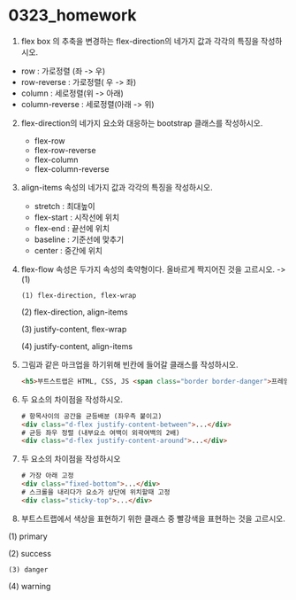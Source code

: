 # 0323_homework

1.  flex box 의 추축을 변경하는 flex-direction의 네가지 값과 각각의 특징을 작성하시오.
   - row : 가로정렬 (좌 -> 우)
   - row-reverse : 가로정렬( 우 -> 좌)
   - column : 세로정렬(위 -> 아래)
   - column-reverse : 세로정렬(아래 -> 위)



2. flex-direction의 네가지 요소와 대응하는 bootstrap 클래스를 작성하시오.
   - flex-row
   - flex-row-reverse
   - flex-column
   - flex-column-reverse



3. align-items 속성의 네가지 값과 각각의 특징을 작성하시오.
   - stretch : 최대높이
   - flex-start : 시작선에 위치
   - flex-end : 끝선에 위치
   - baseline : 기준선에 맞추기
   - center :  중간에 위치



4. flex-flow 속성은 두가지 속성의 축약형이다. 올바르게 짝지어진 것을 고르시오.  -> (1)

   `(1) flex-direction, flex-wrap`

   (2) flex-direction, align-items

   (3) justify-content, flex-wrap

   (4) justify-content, align-items



5. 그림과 같은 마크업을 하기위해 빈칸에 들어갈 클래스를 작성하시오.

   ```html
   <h5>부트스트랩은 HTML, CSS, JS <span class="border border-danger">프레임워크</span>이다.</h5>
   ```



6. 두 요소의 차이점을 작성하시오.

   ```html
   # 항목사이의 공간을 균등배분 (좌우측 붙이고)
   <div class="d-flex justify-content-between">...</div>
   # 균등 좌우 정렬 (내부요소 여백이 외곽여백의 2배)
   <div class="d-flex justify-content-around">...</div>
   ```

   

7. 두 요소의 차이점을 작성하시오

   ```html
   # 가장 아래 고정
   <div class="fixed-bottom">...</div>
   # 스크롤을 내리다가 요소가 상단에 위치할때 고정
   <div class="sticky-top">...</div>
   ```

   

8.  부트스트랩에서 색상을 표현하기 위한 클래스 중 빨강색을 표현하는 것을 고르시오.

   (1) primary

   (2) success

   `(3) danger`

   (4) warning

